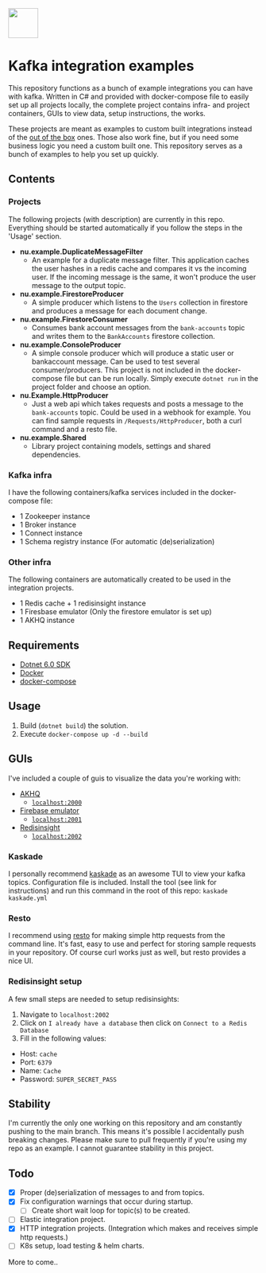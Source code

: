 <img height="60" width="60" src="https://www.explore-group.com/storage/images-processed/w-1500_h-auto_m-fit_s-any__600_470085481.jpeg">

# Kafka integration examples

This repository functions as a bunch of example integrations you can have with kafka. Written in C# and provided with docker-compose file to easily set up all projects locally, the complete project contains infra- and project containers, GUIs to view data, setup instructions, the works.

These projects are meant as examples to custom built integrations instead of the [out of the box](https://docs.confluent.io/kafka-connectors/self-managed/kafka_connectors.html) ones. Those also work fine, but if you need some business logic you need a custom built one. This repository serves as a bunch of examples to help you set up quickly.

## Contents

### Projects

The following projects (with description) are currently in this repo. Everything should be started automatically if you follow the steps in the 'Usage' section.

- **nu.example.DuplicateMessageFilter**
  - An example for a duplicate message filter. This application caches the user hashes in a redis cache and compares it vs the incoming user. If the incoming message is the same, it won't produce the user message to the output topic.
- **nu.example.FirestoreProducer**
  - A simple producer which listens to the `Users` collection in firestore and produces a message for each document change.
- **nu.example.FirestoreConsumer**
  - Consumes bank account messages from the `bank-accounts` topic and writes them to the `BankAccounts` firestore collection.
- **nu.example.ConsoleProducer**
  - A simple console producer which will produce a static user or bankaccount message. Can be used to test several consumer/producers. This project is not included in the docker-compose file but can be run locally. Simply execute `dotnet run` in the project folder and choose an option.
- **nu.Example.HttpProducer**
  - Just a web api which takes requests and posts a message to the `bank-accounts` topic. Could be used in a webhook for example. You can find sample requests in `/Requests/HttpProducer`, both a curl command and a resto file.
- **nu.example.Shared**
  - Library project containing models, settings and shared dependencies.

### Kafka infra

I have the following containers/kafka services included in the docker-compose file:

- 1 Zookeeper instance
- 1 Broker instance
- 1 Connect instance
- 1 Schema registry instance (For automatic (de)serialization)

### Other infra

The following containers are automatically created to be used in the integration projects.

- 1 Redis cache + 1 redisinsight instance
- 1 Firesbase emulator (Only the firestore emulator is set up)
- 1 AKHQ instance

## Requirements

- [Dotnet 6.0 SDK](https://dotnet.microsoft.com/en-us/download/dotnet/6.0)
- [Docker](https://www.docker.com/)
- [docker-compose](https://docs.docker.com/compose/install/)

## Usage

1. Build (`dotnet build`) the solution.
2. Execute `docker-compose up -d --build`

## GUIs

I've included a couple of guis to visualize the data you're working with:

- [AKHQ](https://github.com/tchiotludo/akhq)
  - [`localhost:2000`](http://localhost:2000)
- [Firebase emulator](https://firebase.google.com/docs/emulator-suite)
  - [`localhost:2001`](http://localhost:2001)
- [Redisinsight](https://redis.io/docs/stack/insight/)
  - [`localhost:2002`](http://localhost:2002)

### Kaskade

I personally recommend [kaskade](https://github.com/sauljabin/kaskade) as an awesome TUI to view your kafka topics. Configuration file is included. Install the tool (see link for instructions) and run this command in the root of this repo: `kaskade kaskade.yml`

### Resto

I recommend using [resto](https://github.com/abdfnx/resto) for making simple http requests from the command line. It's fast, easy to use and perfect for storing sample requests in your repository. Of course curl works just as well, but resto provides a nice UI.

### Redisinsight setup

A few small steps are needed to setup redisinsights:

1. Navigate to `localhost:2002`
2. Click on `I already have a database` then click on `Connect to a Redis Database`
3. Fill in the following values:

- Host: `cache`
- Port: `6379`
- Name: `Cache`
- Password: `SUPER_SECRET_PASS`

## Stability

I'm currently the only one working on this repository and am constantly pushing to the main branch. This means it's possible I accidentally push breaking changes. Please make sure to pull frequently if you're using my repo as an example. I cannot guarantee stability in this project.

## Todo

- [x] Proper (de)serialization of messages to and from topics.
- [x] Fix configuration warnings that occur during startup.
  - [ ] Create short wait loop for topic(s) to be created.
- [ ] Elastic integration project.
- [x] HTTP integration projects. (Integration which makes and receives simple http requests.)
- [ ] K8s setup, load testing & helm charts.

More to come..
